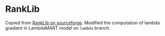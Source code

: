 # RankLib

Copied from [RankLib on sourceforge](https://sourceforge.net/p/lemur/wiki/RankLib/). Modified the computation of lambda gradient in LambdaMART model on `lambda` branch.
